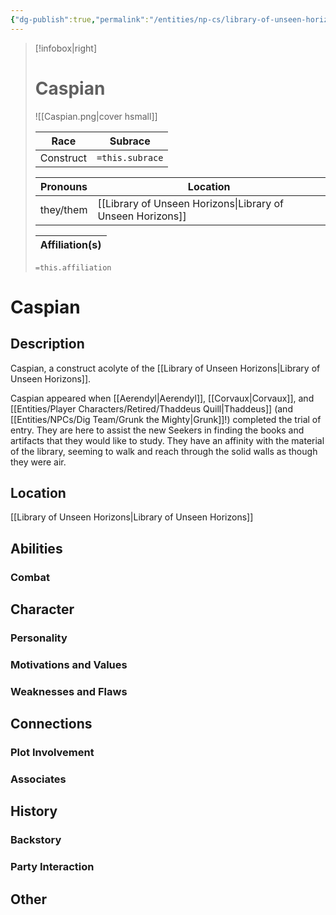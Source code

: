 ```yaml
---
{"dg-publish":true,"permalink":"/entities/np-cs/library-of-unseen-horizons/caspian/","tags":["Creature","NPC"]}
---
```



> [!infobox|right]
> # Caspian
> ![[Caspian.png\|cover hsmall]]
> 
> Race | Subrace |
> ---|---|
> Construct | `=this.subrace` |
> 
> 
> Pronouns|Location| 
> ---|---|
> they/them|[[Library of Unseen Horizons\|Library of Unseen Horizons]]|
> 
> Affiliation(s)|
> ---|
> `=this.affiliation`






# Caspian

## Description
Caspian, a construct acolyte of the [[Library of Unseen Horizons\|Library of Unseen Horizons]]. 

Caspian appeared when [[Aerendyl\|Aerendyl]], [[Corvaux\|Corvaux]], and [[Entities/Player Characters/Retired/Thaddeus Quill\|Thaddeus]] (and [[Entities/NPCs/Dig Team/Grunk the Mighty\|Grunk]]!) completed the trial of entry. They are here to assist the new Seekers in finding the books and artifacts that they would like to study. They have an affinity with the material of the library, seeming to walk and reach through the solid walls as though they were air.
## Location
[[Library of Unseen Horizons\|Library of Unseen Horizons]]
## Abilities 

### Combat

## Character

### Personality

### Motivations and Values

### Weaknesses and Flaws

## Connections

### Plot Involvement

### Associates

## History

### Backstory

### Party Interaction

## Other

